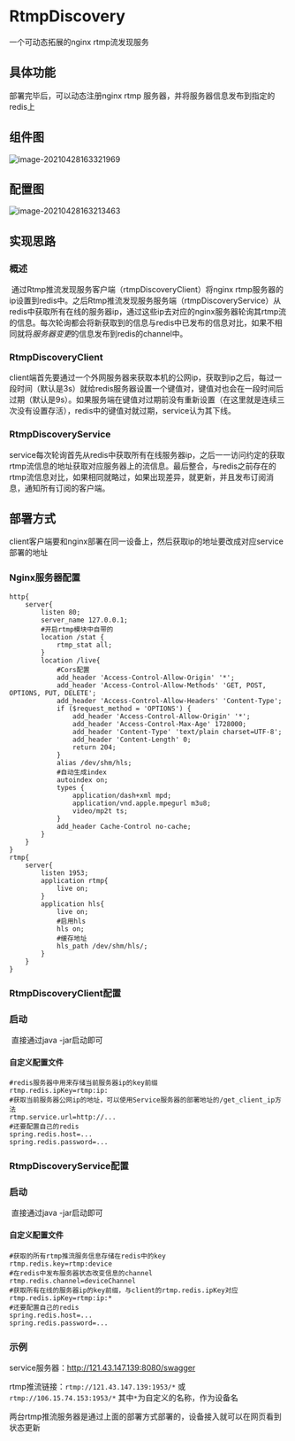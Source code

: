 # RtmpDiscovery

一个可动态拓展的nginx rtmp流发现服务

## 具体功能

部署完毕后，可以动态注册nginx rtmp 服务器，并将服务器信息发布到指定的redis上

## 组件图

![image-20210428163321969](https://gitee.com/lin_haoran/Picgo/raw/master/img/image-20210428163321969.png)

## 配置图

![image-20210428163213463](https://gitee.com/lin_haoran/Picgo/raw/master/img/image-20210428163213463.png)

## 实现思路

### 概述

​	通过Rtmp推流发现服务客户端（rtmpDiscoveryClient）将nginx rtmp服务器的ip设置到redis中。之后Rtmp推流发现服务服务端（rtmpDiscoveryService）从redis中获取所有在线的服务器ip，通过这些ip去对应的nginx服务器轮询其rtmp流的信息。每次轮询都会将新获取到的信息与redis中已发布的信息对比，如果不相同就将*服务器变更*的信息发布到redis的channel中。

### RtmpDiscoveryClient

​	client端首先要通过一个外网服务器来获取本机的公网ip，获取到ip之后，每过一段时间（默认是3s）就给redis服务器设置一个键值对，键值对也会在一段时间后过期（默认是9s）。如果服务端在键值对过期前没有重新设置（在这里就是连续三次没有设置存活），redis中的键值对就过期，service认为其下线。

### RtmpDiscoveryService

​	service每次轮询首先从redis中获取所有在线服务器ip，之后一一访问约定的获取rtmp流信息的地址获取对应服务器上的流信息。最后整合，与redis之前存在的rtmp流信息对比，如果相同就略过，如果出现差异，就更新，并且发布订阅消息，通知所有订阅的客户端。

## 部署方式

​	client客户端要和nginx部署在同一设备上，然后获取ip的地址要改成对应service部署的地址

### Nginx服务器配置

```
http{
	server{
		listen 80;
		server_name 127.0.0.1;
		#开启rtmp模块中自带的
		location /stat {
			rtmp_stat all;
		}
		location /live{
			#Cors配置
			add_header 'Access-Control-Allow-Origin' '*';
			add_header 'Access-Control-Allow-Methods' 'GET, POST, OPTIONS, PUT, DELETE';
			add_header 'Access-Control-Allow-Headers' 'Content-Type';
			if ($request_method = 'OPTIONS') {
				add_header 'Access-Control-Allow-Origin' '*';
				add_header 'Access-Control-Max-Age' 1728000;
				add_header 'Content-Type' 'text/plain charset=UTF-8';
				add_header 'Content-Length' 0;
				return 204;
			}
			alias /dev/shm/hls;
			#自动生成index
			autoindex on;
			types {
				application/dash+xml mpd;
				application/vnd.apple.mpegurl m3u8;
				video/mp2t ts;
			}
			add_header Cache-Control no-cache;
		}
	}
}
rtmp{
	server{
		listen 1953;
		application rtmp{
			live on;
		}
		application hls{
			live on;
			#启用hls
			hls on;
			#缓存地址
			hls_path /dev/shm/hls/;
		}
	}
}
```

### RtmpDiscoveryClient配置

### 启动

​	直接通过java -jar启动即可

#### 自定义配置文件

```properties
#redis服务器中用来存储当前服务器ip的key前缀
rtmp.redis.ipKey=rtmp:ip:
#获取当前服务器公网ip的地址，可以使用Service服务器的部署地址的/get_client_ip方法
rtmp.service.url=http://...
#还要配置自己的redis
spring.redis.host=...
spring.redis.password=...
```

### RtmpDiscoveryService配置

### 启动

​	直接通过java -jar启动即可

#### 自定义配置文件

```properties
#获取的所有rtmp推流服务信息存储在redis中的key
rtmp.redis.key=rtmp:device
#在redis中发布服务器状态改变信息的channel
rtmp.redis.channel=deviceChannel
#获取所有在线的服务器ip的key前缀，与client的rtmp.redis.ipKey对应
rtmp.redis.ipKey=rtmp:ip:*
#还要配置自己的redis
spring.redis.host=...
spring.redis.password=...
```

### 示例

service服务器：http://121.43.147.139:8080/swagger

rtmp推流链接：`rtmp://121.43.147.139:1953/*` 或`rtmp://106.15.74.153:1953/*`   其中`*`为自定义的名称，作为设备名

两台rtmp推流服务器是通过上面的部署方式部署的，设备接入就可以在网页看到状态更新